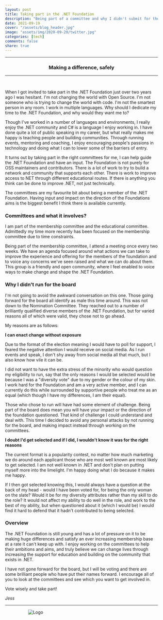 ```yaml
---
layout: post
title: Taking part in the .NET Foundation
description: "Being part of a committee and why I didn't submit for the board"
date: 2021-09-19
cover: "/assets/blog_header.jpg"
image: "assets/img/2020-09-20/twitter.jpg"
categories: [tech]
comments: false
share: true
---
```


----
<center>
<h3> Making a difference, safely </h3>
</center>

---
<br/>

When I got invited to take part in the .NET Foundation just over two years ago I was hesitant. I'm not changing the world with Open Source. I'm not someone who is trying to change the world with code. I'm not the smartest person in any room. I work in multiple languages. Why should I dedicate my time to the .NET Foundation, and why would they want me to?

Though I've worked in a number of languages and environments, I really enjoy the .NET community and C# is a language I enjoy working in. I have done quite a lot of public speaking in my career, but what really makes me happy is teaching people and building communities. Through running events, mentoring and coaching, I enjoy encouraging people's passions in technology and doing what I can to lower some of the barriers of entry.

It turns out by taking part in the right committees for me, I can help guide the .NET Foundation and have an input. The Foundation is not purely for OSS maintainers and contributors. There is a lot of work to try to build a network and community that supports each other. There is work to improve access to NET through different educational routes. If there is anything you think can be done to improve .NET, not just technically.

The committees are my favourite bit about being a member of the .NET Foundation. Having input and impact on the direction of the Foundations aims is the biggest benefit I think there is available currently.

### Committees and what it involves?
 
I am part of the membership committee and the educational committee. Admittedly my time more recently has been focused on the membership committee due to time constraints.

Being part of the membership committee, I attend a meeting once every two weeks. We have an agenda focused around what actions we can take to improve the experience and offering for the members of the foundation and to voice any concerns we've seen raised and what we can do about them. This group is a friendly and open community, where I feel enabled to voice ways to make change and shape the .NET Foundation. 

### Why I didn't run for the board

I'm not going to avoid the awkward conversation on this one. Those going forward for the board all identify as male this time around. This was not down to the Nomination Committee. They reached out to a number of brilliantly qualified diverse members of the .NET Foundation, but for varied reasons all of which were valid, they chose not to go ahead.

My reasons are as follows:

**I can enact change without exposure**

Due to the format of the election meaning I would have to poll for support, I feared the negative attention I would receive on social media. As I run events and speak, I don't shy away from social media all that much, but I also know how vile it can be.

I did not want to have the extra stress of the minority who would question my eligibility to run, say that the only reasons I would be selected would be because I was a "diversity vote" due to my gender or the colour of my skin. I work hard for the Foundation and am a very active member, and I can currently do this while surrounded by supportive people who treat me as an equal (which though I have my differences, I am their equal).

Those who chose to run will have had some element of challenge. Being part of the board does mean you will have your impact or the direction of the foundation questioned. That kind of challenge I could understand and deal with. This time I decided to avoid any personal attacks by not running for the board, and making impact instead through working on the committees.

**I doubt I'd get selected and if I did, I wouldn't know it was for the right reasons**

The current format is a popularity contest, no matter how much marketing we do around each applicant those who are most well known are most likely to get selected. I am not well known in .NET and don't plan on putting myself more into the limelight. I'm happy doing what I do because it makes me happy. 

If I then got selected knowing this, I would always have a question at the back of my head - would I have been voted for, for being the only woman on the slate? Would it be for my diversity attributes rather than my skill to do the role? It would not affect my ability to do well in the role, and work to the best of my ability, but when questioned about it (which I would be) I would find it hard to defend that it hadn't contributed to being selected. 

### Overview

The .NET Foundation is still young and has a lot of pressure on it to be making huge differences and satisfy an ever increasing membership base at a rate it can't keep up with. I enjoy working on the committees to help their ambitions and aims, and truly believe we can change lives through increasing the support for education and building on the community that exists in .NET. 

I have not gone forward for the board, but I will be voting and there are some brilliant people who have put their names forward. I encourage all of you to look at the committees and see which you want to get involved in.

Vote wisely and take part!

_Jess_

---

<div style="text-align:center; width:20%; margin-left: 10%;" markdown="1">
<img src="{{site.baseurl}}/assets/img/logo.png" alt="Logo">
</div>
